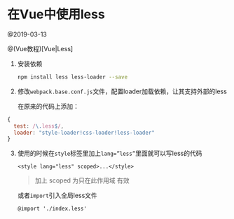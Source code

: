 # 在Vue中使用less

@2019-03-13

@(Vue教程)[Vue|Less]

1. 安装依赖

   ```bash
   npm install less less-loader --save
   ```

2. 修改`webpack.base.conf.js`文件，配置loader加载依赖，让其支持外部的less

   在原来的代码上添加：

```javascript
{
  test: /\.less$/,
  loader: "style-loader!css-loader!less-loader"
}
```

3. 使用的时候在`style`标签里加上`lang=”less”`里面就可以写less的代码

   ```vue
   <style lang="less" scoped>...</style>
   ```

   > 加上 scoped 为只在此作用域 有效

   或者`import`引入全局less文件

   ```vue
   @import './index.less'
   ```

   


